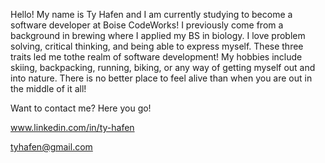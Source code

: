 Hello!
 My name is Ty Hafen and I am currently studying to become a software developer at Boise CodeWorks! I previously come from a background in brewing where I applied my BS in biology. I love problem solving, critical thinking, and being able to express myself. These three traits led me tothe realm of software development! My hobbies include skiing, backpacking, running, biking, or any way of getting myself out and into nature. There is no better place to feel alive than when you are out in the middle of it all!
 
 Want to contact me? Here you go!
 
 www.linkedin.com/in/ty-hafen
 
 tyhafen@gmail.com
